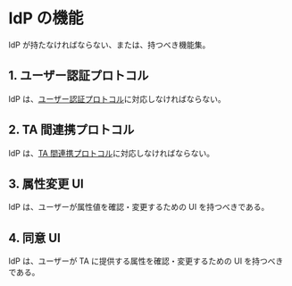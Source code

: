 <!--
Copyright 2015 realglobe, Inc.

Licensed under the Apache License, Version 2.0 (the "License");
you may not use this file except in compliance with the License.
You may obtain a copy of the License at

    http://www.apache.org/licenses/LICENSE-2.0

Unless required by applicable law or agreed to in writing, software
distributed under the License is distributed on an "AS IS" BASIS,
WITHOUT WARRANTIES OR CONDITIONS OF ANY KIND, either express or implied.
See the License for the specific language governing permissions and
limitations under the License.
-->


# IdP の機能

IdP が持たなければならない、または、持つべき機能集。


## 1. ユーザー認証プロトコル

IdP は、[ユーザー認証プロトコル]に対応しなければならない。


## 2. TA 間連携プロトコル

IdP は、[TA 間連携プロトコル]に対応しなければならない。


## 3. 属性変更 UI

IdP は、ユーザーが属性値を確認・変更するための UI を持つべきである。


## 4. 同意 UI

IdP は、ユーザーが TA に提供する属性を確認・変更するための UI を持つべきである。


<!-- 参照 -->
[TA 間連携プロトコル]: https://github.com/realglobe-Inc/edo/blob/master/ta_cooperation.md
[ユーザー認証プロトコル]: https://github.com/realglobe-Inc/edo/blob/master/user_authentication.md
